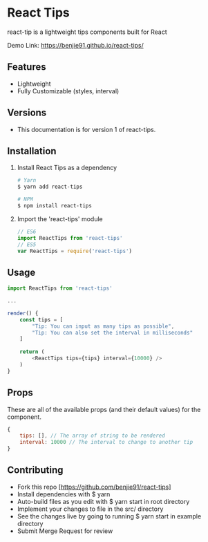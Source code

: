 # React Tips
react-tip is a lightweight tips components built for React

Demo Link: https://benjie91.github.io/react-tips/

## Features
- Lightweight
- Fully Customizable (styles, interval)

## Versions
- This documentation is for version 1 of react-tips.

## Installation
1. Install React Tips as a dependency
    ```bash 
    # Yarn
    $ yarn add react-tips

    # NPM
    $ npm install react-tips
    ```
    
2. Import the 'react-tips' module
    ```javascript
    // ES6
    import ReactTips from 'react-tips'
    // ES5
    var ReactTips = require('react-tips')
    ```

## Usage
```javascript
import ReactTips from 'react-tips'

...

render() {
    const tips = [
        "Tip: You can input as many tips as possible",
        "Tip: You can also set the interval in milliseconds"
    ]
    
    return (
        <ReactTips tips={tips} interval={10000} />
    )
}
```

## Props
These are all of the available props (and their default values) for the component.

```javascript
{
    tips: [], // The array of string to be rendered
    interval: 10000 // The interval to change to another tip
}
```

## Contributing
- Fork this repo [https://github.com/benjie91/react-tips]
- Install dependencies with $ yarn
- Auto-build files as you edit with $ yarn start in root directory
- Implement your changes to file in the src/ directory
- See the changes live by going to running $ yarn start in example directory
- Submit Merge Request for review